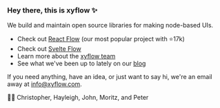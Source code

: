 ### Hey there, this is xyflow ✨

We build and maintain open source libraries for making node-based UIs.

- Check out [React Flow](reactflow.dev) (our most popular project with ⭐️17k)
- Check out [Svelte Flow](https://www.svelteflow.dev/)
- Learn more about the [xyflow team](https://xyflow.com/)
- See what we've been up to lately on our [blog](https://xyflow.com/blog)

If you need anything, have an idea, or just want to say hi, we're an email away at info@xyflow.com.

✌🏻 Christopher, Hayleigh, John, Moritz, and Peter
